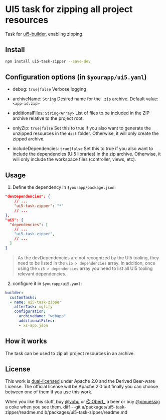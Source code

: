 # UI5 task for zipping all project resources

Task for [ui5-builder](https://github.com/SAP/ui5-builder), enabling zipping.

## Install

```bash
npm install ui5-task-zipper --save-dev
```

## Configuration options (in `$yourapp/ui5.yaml`)

- debug: `true|false`
Verbose logging

- archiveName: `String`
Desired name for the `.zip` archive.
Default value: `<app-id.zip>`

- additionalFiles: `String<Array>`
List of files to be included in the ZIP archive relative to the project root.

- onlyZip: `true|false`
Set this to true if you also want to generate the unzipped resources in the `dist` folder. Otherwise, it will only create the zipped archive.

- includeDependencies: `true|false`
Set this to true if you also want to include the dependencies (UI5 libraries) in the zip archive. Otherwise, it will only include the workspace files (controller, views, etc).

## Usage

1. Define the dependency in `$yourapp/package.json`:

```json
"devDependencies": {
    // ...
    "ui5-task-zipper": "*"
    // ...
},
"ui5": {
  "dependencies": [
    // ...
    "ui5-task-zipper",
    // ...
  ]
}
```

> As the devDependencies are not recognized by the UI5 tooling, they need to be listed in the `ui5 > dependencies` array. In addition, once using the `ui5 > dependencies` array you need to list all UI5 tooling relevant dependencies.

2. configure it in `$yourapp/ui5.yaml`:

```yaml
builder:
  customTasks:
  - name: ui5-task-zipper
    afterTask: uglify
    configuration:
      archiveName: "webapp"
      additionalFiles:
      - xs-app.json
```

## How it works

The task can be used to zip all project resources in an archive.

## License

This work is [dual-licensed](../../LICENSE) under Apache 2.0 and the Derived Beer-ware License. The official license will be Apache 2.0 but finally you can choose between one of them if you use this work.

When you like this stuff, buy [@vobu](https://twitter.com/vobu) or [@IObert_](https://twitter.com/IObert_) a beer or buy [@pmuessig](https://twitter.com/pmuessig) a coke when you see them.
diff --git a/packages/ui5-task-zipper/readme.md b/packages/ui5-task-zipper/readme.md
